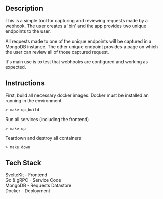 ## Description
This is a simple tool for capturing and reviewing requests made by a webhook.
The user creates a 'bin' and the app provides two unique endpoints to the user.

All requests made to one of the unique endpoints will be captured in a MongoDB instance.
The other unique endpoint provides a page on which the user can review all of those captured request.

It's main use is to test that webhooks are configured and working as expected.


## Instructions
First, build all necessary docker images. Docker must be installed an running in the environment.
```
> make up_build
```

Run all services (including the frontend)
```
> make up
```

Teardown and destroy all containers
```
> make down
```

## Tech Stack
SvelteKit - Frontend<br />
Go & gRPC - Service Code<br />
MongoDB   - Requests Datastore<br />
Docker    - Deployment<br />
